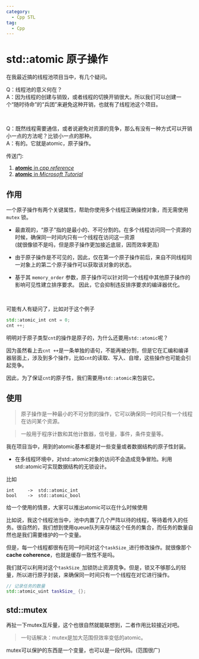 ```yaml
---
category:
  - Cpp STL
tag:
  - Cpp
---
```


# std::atomic 原子操作

在我最近搞的线程池项目当中，有几个疑问。

Q：线程池的意义何在？  
A：因为线程的创建与销毁，或者线程的切换开销很大。所以我们可以创建一个“随时待命”的“兵团”来避免这种开销，也就有了线程池这个项目。

<br>

Q：既然线程需要通信，或者说避免对资源的竞争，那么有没有一种方式可以开销小一点的方法呢？比锁小一点的那种。  
A：有的。它就是atomic，原子操作。

传送门:  
1. [**atomic** in *cpp reference*](https://en.cppreference.com/w/cpp/atomic/atomic)
2. [**atomic** in *Microsoft Tutorial*](https://learn.microsoft.com/zh-cn/cpp/standard-library/atomic?view=msvc-170)

## 作用

一个原子操作有两个关键属性，帮助你使用多个线程正确操控对象，而无需使用 `mutex` 锁。

* 最直观的，“原子”指的是最小的、不可分割的。在多个线程访问同一个资源的时候，确保同一时间内只有一个线程在访问这一资源  
  (就很像锁不是吗，但是原子操作更加接近底层，因而效率更高)

* 由于原子操作是不可见的，因此，仅在第一个原子操作前后，来自不同线程同一对象上的第二个原子操作可以获取该对象的状态。

* 基于其 `memory_order` 参数，原子操作可以针对同一个线程中其他原子操作的影响可见性建立排序要求。 因此，它会抑制违反排序要求的编译器优化。

<br>

可能有人有疑问了，比如对于这个例子
```cpp
std::atomic_int cnt = 0;
cnt ++;
```
明明对于原子类型`cnt`的操作是原子的，为什么还要用`std::atomic`呢？

因为虽然看上去`cnt ++`是一条单独的语句，不能再被分割，但是它在汇编和编译器层面上，涉及到多个操作，比如`cnt`的读取、写入、自增，这些操作也可能会引起竞争。

因此，为了保证`cnt`的原子性，我们需要用`std::atomic`来包装它。


## 使用

> 原子操作是一种最小的不可分割的操作，它可以确保同一时间只有一个线程在访问某个资源。

> 一般用于程序计数和其他计数器，信号量，事件，条件变量等。

我在项目当中，用到的atomic基本都是对一些变量或者数据结构的原子性封装。
* 在多线程环境中，对std::atomic对象的访问不会造成竞争冒险。利用std::atomic可实现数据结构的无锁设计。

比如
```
int     ->  std::atomic_int
bool    ->  std::atomic_bool
```

给一个使用的情景，大家可以推出atomic可以在什么时候使用

比如说，我这个线程池当中，池中内置了几个严阵以待的线程，等待着传入的任务。很自然的，我们想到使用queue队列来存储这个任务的集合，而任务的数量自然也是我们需要维护的一个变量。

但是，每一个线程都很有在同一时间对这个`taskSize_`进行修改操作。就很像那个**cache coherence**，也就是缓存一致性不是吗。

我们就可以利用对这个`taskSize_`加锁防止资源竞争。但是，锁又不够那么的轻量，所以进行原子封装，来确保同一时间只有一个线程在对它进行操作。

```cpp
// 记录任务的数量
std::atomic_uint taskSize_ {};
```

## std::mutex

再扯一下mutex互斥量，这个也很自然就能联想到，二者作用比较接近对吧。

> 一句话解决：mutex是加大范围但效率变低的atomic。

mutex可以保护的东西是一个变量，也可以是一段代码。(范围很广)